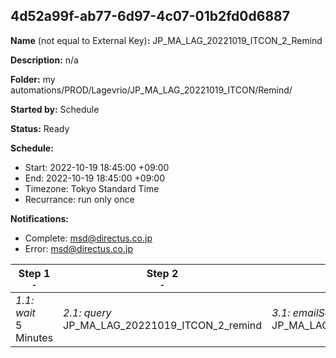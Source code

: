 ## 4d52a99f-ab77-6d97-4c07-01b2fd0d6887

**Name** (not equal to External Key)**:** JP_MA_LAG_20221019_ITCON_2_Remind


**Description:** n/a

**Folder:** my automations/PROD/Lagevrio/JP_MA_LAG_20221019_ITCON/Remind/

**Started by:** Schedule

**Status:** Ready

**Schedule:**

* Start: 2022-10-19 18:45:00 +09:00
* End: 2022-10-19 18:45:00 +09:00
* Timezone: Tokyo Standard Time
* Recurrance: run only once

**Notifications:**

* Complete: msd@directus.co.jp
* Error: msd@directus.co.jp

| Step 1<br>_<small>-</small>_ | Step 2<br>_<small>-</small>_ | Step 3<br>_<small>-</small>_ |
| --- | --- | --- |
| _1.1: wait_<br>5 Minutes | _2.1: query_<br>JP_MA_LAG_20221019_ITCON_2_remind | _3.1: emailSend_<br>JP_MA_LAG_20221019_ITCON_2_remind |
